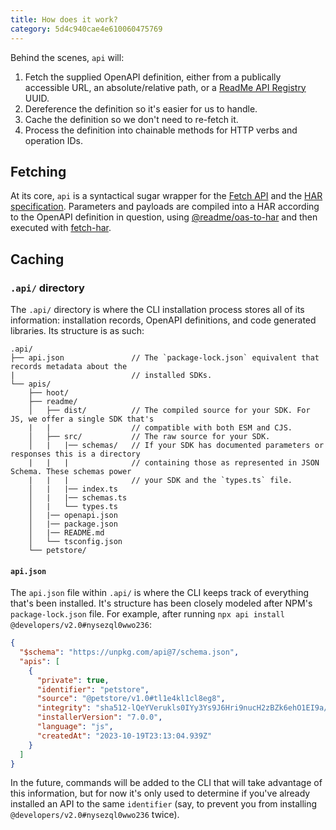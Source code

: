 ```yaml
---
title: How does it work?
category: 5d4c940cae4e610060475769
---
```


Behind the scenes, `api` will:

1. Fetch the supplied OpenAPI definition, either from a publically accessible URL, an absolute/relative path, or a [ReadMe API Registry ](https://docs.readme.com/reference/getapiregistry) UUID.
2. Dereference the definition so it's easier for us to handle.
3. Cache the definition so we don't need to re-fetch it.
4. Process the definition into chainable methods for HTTP verbs and operation IDs.

## Fetching

At its core, `api` is a syntactical sugar wrapper for the [Fetch API](https://developer.mozilla.org/en-US/docs/Web/API/Fetch_API) and the [HAR specification](http://www.softwareishard.com/blog/har-12-spec/). Parameters and payloads are compiled into a HAR according to the OpenAPI definition in question, using [@readme/oas-to-har](https://npm.im/@readme/oas-to-har) and then executed with [fetch-har](https://npm.im/fetch-har).

## Caching

### `.api/` directory

The `.api/` directory is where the CLI installation process stores all of its information: installation records, OpenAPI definitions, and code generated libraries. Its structure is as such:

```
.api/
├── api.json               // The `package-lock.json` equivalent that records metadata about the
|                          // installed SDKs.
└── apis/
    ├── hoot/
    ├── readme/
    │   ├── dist/          // The compiled source for your SDK. For JS, we offer a single SDK that's
    |   |                  // compatible with both ESM and CJS.
    │   ├── src/           // The raw source for your SDK.
    │   |   |── schemas/   // If your SDK has documented parameters or responses this is a directory
    |   |   |              // containing those as represented in JSON Schema. These schemas power
    |   |   |              // your SDK and the `types.ts` file.
    │   |   |── index.ts
    │   |   |── schemas.ts
    │   |   └── types.ts
    │   |── openapi.json
    │   |── package.json
    │   |── README.md
    │   └── tsconfig.json
    └── petstore/
```

#### `api.json`

The `api.json` file within `.api/` is where the CLI keeps track of everything that's been installed. It's structure has been closely modeled after NPM's `package-lock.json` file. For example, after running `npx api install @developers/v2.0#nysezql0wwo236`:

```json
{
  "$schema": "https://unpkg.com/api@7/schema.json",
  "apis": [
    {
      "private": true,
      "identifier": "petstore",
      "source": "@petstore/v1.0#tl1e4kl1cl8eg8",
      "integrity": "sha512-lQeYVerukls0IYy3Ys9J6Hri9nucH2zBZk6ehO1EI9a/0K3p/egoIw/Yz9A93KtB1KUUArjGK6ebqsZkHFxguA==",
      "installerVersion": "7.0.0",
      "language": "js",
      "createdAt": "2023-10-19T23:13:04.939Z"
    }
  ]
}
```

In the future, commands will be added to the CLI that will take advantage of this information, but for now it's only used to determine if you've already installed an API to the same `identifier` (say, to prevent you from installing `@developers/v2.0#nysezql0wwo236` twice).
